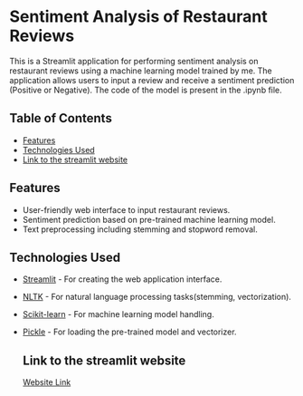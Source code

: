 # Sentiment Analysis of Restaurant Reviews

This is a Streamlit application for performing sentiment analysis on restaurant reviews using a machine learning model trained by me. The application allows users to input a review and receive a sentiment prediction (Positive or Negative).
The code of the model is present in the .ipynb file.

## Table of Contents

- [Features](#features)
- [Technologies Used](#technologies-used)
- [Link to the streamlit website](#usage)

## Features

- User-friendly web interface to input restaurant reviews.
- Sentiment prediction based on pre-trained machine learning model.
- Text preprocessing including stemming and stopword removal.

## Technologies Used

- [Streamlit](https://streamlit.io/) - For creating the web application interface.
- [NLTK](https://www.nltk.org/) - For natural language processing tasks(stemming, vectorization).
- [Scikit-learn](https://scikit-learn.org/) - For machine learning model handling.
- [Pickle](https://docs.python.org/3/library/pickle.html) - For loading the pre-trained model and vectorizer.

  ## Link to the streamlit website
  [Website Link](https://dsahu77-sentiment-analysis-of-restaurant-reviews-app-gxyhev.streamlit.app/)

